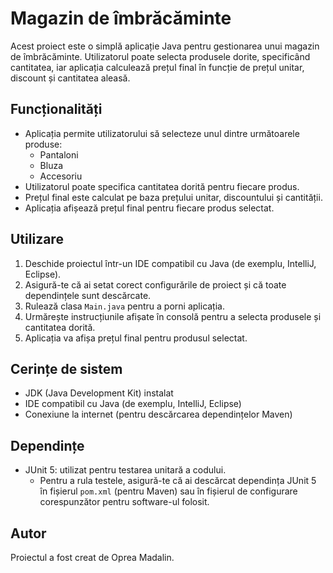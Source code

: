 # Magazin de îmbrăcăminte

Acest proiect este o simplă aplicație Java pentru gestionarea unui magazin de îmbrăcăminte. Utilizatorul poate selecta produsele dorite, specificând cantitatea, iar aplicația calculează prețul final în funcție de prețul unitar, discount și cantitatea aleasă.

## Funcționalități

- Aplicația permite utilizatorului să selecteze unul dintre următoarele produse:
    - Pantaloni
    - Bluza
    - Accesoriu
- Utilizatorul poate specifica cantitatea dorită pentru fiecare produs.
- Prețul final este calculat pe baza prețului unitar, discountului și cantității.
- Aplicația afișează prețul final pentru fiecare produs selectat.

## Utilizare

1. Deschide proiectul într-un IDE compatibil cu Java (de exemplu, IntelliJ, Eclipse).
2. Asigură-te că ai setat corect configurările de proiect și că toate dependințele sunt descărcate.
3. Rulează clasa `Main.java` pentru a porni aplicația.
4. Urmărește instrucțiunile afișate în consolă pentru a selecta produsele și cantitatea dorită.
5. Aplicația va afișa prețul final pentru produsul selectat.

## Cerințe de sistem

- JDK (Java Development Kit) instalat
- IDE compatibil cu Java (de exemplu, IntelliJ, Eclipse)
- Conexiune la internet (pentru descărcarea dependințelor Maven)

## Dependințe

- JUnit 5: utilizat pentru testarea unitară a codului.
    - Pentru a rula testele, asigură-te că ai descărcat dependința JUnit 5 în fișierul `pom.xml` (pentru Maven) sau în fișierul de configurare corespunzător pentru software-ul folosit.

## Autor

Proiectul a fost creat de Oprea Madalin.
